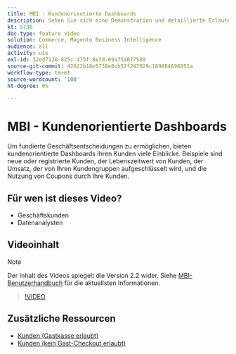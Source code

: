 ```yaml
---
title: MBI - Kundenorientierte Dashboards
description: Sehen Sie sich eine Demonstration und detaillierte Erläuterung der kundenorientierten Dashboards an.
kt: 5736
doc-type: feature video
solution: Commerce, Magento Business Intelligence
audience: all
activity: use
exl-id: 32ed7126-825c-475f-8e7d-69a754077589
source-git-commit: 42622b18e5738e8cb57f247029c189884698851a
workflow-type: tm+mt
source-wordcount: '108'
ht-degree: 0%

---
```


# MBI - Kundenorientierte Dashboards

Um fundierte Geschäftsentscheidungen zu ermöglichen, bieten kundenorientierte Dashboards Ihren Kunden viele Einblicke. Beispiele sind neue oder registrierte Kunden, der Lebenszeitwert von Kunden, der Umsatz, der von Ihren Kundengruppen aufgeschlüsselt wird, und die Nutzung von Coupons durch Ihre Kunden.

## Für wen ist dieses Video?

- Geschäftskunden
- Datenanalysten

## Videoinhalt

>[!NOTE]
>
>Der Inhalt des Videos spiegelt die Version 2.2 wider. Siehe [MBI-Benutzerhandbuch](https://docs.magento.com/mbi/) für die aktuellsten Informationen.

>[!VIDEO](https://video.tv.adobe.com/v/35990?quality=12&learn=on)

## Zusätzliche Ressourcen

- [Kunden (Gastkasse erlaubt)](https://docs.magento.com/mbi/data-user/dashboards/dashboards-pro.html#customers-guest-checkout-allowed)
- [Kunden (kein Gast-Checkout erlaubt)](https://docs.magento.com/mbi/data-user/dashboards/dashboards-pro.html#customers-no-guest-checkout-allowed)
